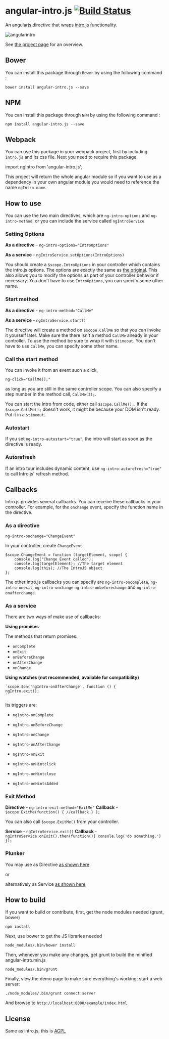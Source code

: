 angular-intro.js [![Build Status](https://travis-ci.org/mendhak/angular-intro.js.svg?branch=master)](https://travis-ci.org/mendhak/angular-intro.js)
================

An angularjs directive that wraps [intro.js](http://usablica.github.io/intro.js/) functionality.

![angularintro](http://farm8.staticflickr.com/7382/9741892196_ccc16b8a16_o.png)

See [the project page](http://code.mendhak.com/angular-intro.js/) for an overview.

## Bower

You can install this package through `Bower` by using the following command :

    bower install angular-intro.js --save

## NPM

You can install this package through `NPM` by using the following command :

    npm install angular-intro.js --save

## Webpack

You can use this package in your webpack project, first by including `intro.js` and its css file. Next you need to require this package.

  import ngIntro from 'angular-intro.js';

This project will return the whole angular module so if you want to use as a dependency in your own angular module you would need to reference the name `ngIntro.name`.

## How to use

You can use the two main directives, which are `ng-intro-options` and `ng-intro-method`,  or you can include the service called `ngIntroService`

### Setting Options

**As a directive** - `ng-intro-options="IntroOptions"`

**As a service** - `ngIntroService.setOptions(IntroOptions)`

You should create a `$scope.IntroOptions` in your controller which contains the intro.js options. The options are exactly the same as [the original](https://github.com/usablica/intro.js/wiki/Documentation#options).  This also allows you to modify the options as part of your controller behavior if necessary.  You don't have to use `IntroOptions`, you can specify some other name.

### Start method

**As a directive** -  `ng-intro-method="CallMe"`

**As a service** - `ngIntroService.start()`

The directive will create a method on `$scope.CallMe` so that you can invoke it yourself later.  Make sure the there isn't a method `CallMe` already in your controller. To use the method be sure to wrap it with `$timeout`. You don't have to use `CallMe`, you can specify some other name.

### Call the start method

You can invoke it from an event such a click,

`ng-click="CallMe();"`

as long as you are still in the same controller scope.  You can also specify a step number in the method call, `CallMe(3);`.

You can start the intro from code, either call `$scope.CallMe();`.  If the `$scope.CallMe();` doesn't work, it might be because your DOM isn't ready. Put it in a `$timeout`.

### Autostart

If you set `ng-intro-autostart="true"`, the intro will start as soon as the directive is ready.

### Autorefresh

If an intro tour includes dynamic content, use `ng-intro-autorefresh="true"` to call Intro.js' refresh method.

## Callbacks

Intro.js provides several callbacks.  You can receive these callbacks in your controller.  For example, for the `onchange` event, specify the function name in the directive.

### As a directive

`ng-intro-onchange="ChangeEvent"`

In your controller, create `ChangeEvent`

    $scope.ChangeEvent = function (targetElement, scope) {
        console.log("Change Event called");
        console.log(targetElement); //The target element
        console.log(this); //The IntroJS object
    };

The other intro.js callbacks you can specify are `ng-intro-oncomplete`, `ng-intro-onexit`, `ng-intro-onchange` `ng-intro-onbeforechange` and `ng-intro-onafterchange`.

### As a service

There are two ways of make use of callbacks:

**Using promises**

The methods that return promises: 

* `onComplete`
* `onExit`
* `onBeforeChange`
* `onAfterChange`
* `onChange`

**Using watches (not recommended, available for compatibility)**

    `scope.$on('ngIntro-onAfterChange', function () {
    ngIntro.exit();
    ´
 Its triggers are:
 
* `ngIntro-onComplete`
* `ngIntro-onBeforeChange`
* `ngIntro-onChange`
* `ngIntro-onAfterChange`
* `ngIntro-onExit`

* `ngIntro-onHintclick`
* `ngIntro-onHintclose`
* `ngIntro-onHintsAdded`




### Exit Method

**Directive** - `ng-intro-exit-method="ExitMe"`
**Callback** - `$scope.ExitMe(function() { //callback } );`

You can also call `$scope.ExitMe()` from your controller. 


**Service** - `ngIntroService.exit()`
**Callback** - `ngIntroService.onExit().then(function(){
  console.log('do something.')
});`


### Plunker

You may use as Directive [as shown here](http://plnkr.co/edit/wo9EzfbOFjM7NDoAvmjA?p=preview)

or

alternatively  as Service [as shown here](http://plnkr.co/edit/4JdONL)

## How to build

If you want to build or contribute, first, get the node modules needed (grunt, bower)

    npm install

Next, use bower to get the JS libraries needed

    node_modules/.bin/bower install

Then, whenever you make any changes, get grunt to build the minified angular-intro.min.js

    node_modules/.bin/grunt

Finally, view the demo page to make sure everything's working; start a web server:

    ./node_modules/.bin/grunt connect:server

And browse to `http://localhost:8000/example/index.html`




## License

Same as intro.js, this is [AGPL](LICENSE)
